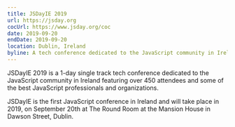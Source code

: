 ```yaml
---
title: JSDayIE 2019
url: https://jsday.org
cocUrl: https://www.jsday.org/coc
date: 2019-09-20
endDate: 2019-09-20
location: Dublin, Ireland
byline: A tech conference dedicated to the JavaScript community in Ireland
---
```


JSDayIE 2019 is a 1-day single track tech conference dedicated to the JavaScript community in Ireland featuring over 450 attendees and some of the best JavaScript professionals and organizations.

JSDayIE is the first JavaScript conference in Ireland and will take place in 2019, on September 20th at The Round Room at the Mansion House in Dawson Street, Dublin.
